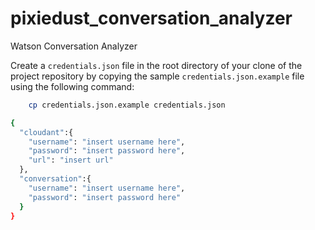 # pixiedust_conversation_analyzer
Watson Conversation Analyzer

Create a `credentials.json` file in the root directory of your clone of the project repository by copying the sample `credentials.json.example` file using the following command:

``` bash
    cp credentials.json.example credentials.json
```

``` bash
{
  "cloudant":{
    "username": "insert username here",
    "password": "insert password here",
    "url": "insert url"
  },
  "conversation":{
    "username": "insert username here",
    "password": "insert password here"
  }
}
```

